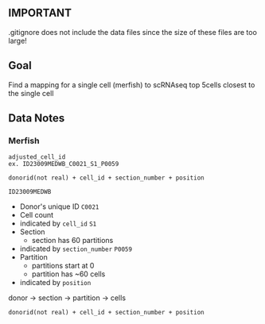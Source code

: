 ## IMPORTANT

.gitignore does not include the data files since the size of these files are too large!

## Goal
Find a mapping for a single cell (merfish) to scRNAseq top 5cells closest to the single cell

## Data Notes
### Merfish
```
adjusted_cell_id
ex. ID23009MEDWB_C0021_S1_P0059

donorid(not real) + cell_id + section_number + position
```

`ID23009MEDWB`
- Donor's unique ID
`C0021`
- Cell count
- indicated by `cell_id`
`S1`
- Section
	- section has 60 partitions
- indicated by `section_number`
`P0059`
- Partition
	- partitions start at 0
	- partition has ~60 cells
- indicated by `position`

donor -> section -> partition -> cells

```
donorid(not real) + cell_id + section_number + position
```
